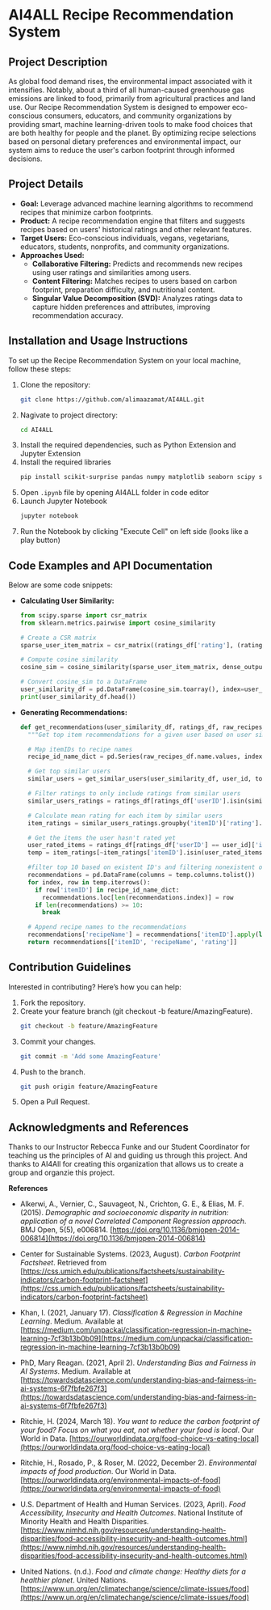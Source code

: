 
# AI4ALL Recipe Recommendation System

## Project Description
As global food demand rises, the environmental impact associated with it intensifies. Notably, about a third of all human-caused greenhouse gas emissions are linked to food, primarily from agricultural practices and land use. Our Recipe Recommendation System is designed to empower eco-conscious consumers, educators, and community organizations by providing smart, machine learning-driven tools to make food choices that are both healthy for people and the planet. By optimizing recipe selections based on personal dietary preferences and environmental impact, our system aims to reduce the user's carbon footprint through informed decisions.

## Project Details
- **Goal:** Leverage advanced machine learning algorithms to recommend recipes that minimize carbon footprints.
- **Product:** A recipe recommendation engine that filters and suggests recipes based on users' historical ratings and other relevant features.
- **Target Users:** Eco-conscious individuals, vegans, vegetarians, educators, students, nonprofits, and community organizations.
- **Approaches Used:**
  - **Collaborative Filtering:** Predicts and recommends new recipes using user ratings and similarities among users.
  - **Content Filtering:** Matches recipes to users based on carbon footprint, preparation difficulty, and nutritional content.
  - **Singular Value Decomposition (SVD):** Analyzes ratings data to capture hidden preferences and attributes, improving recommendation accuracy.

## Installation and Usage Instructions
To set up the Recipe Recommendation System on your local machine, follow these steps:
1. Clone the repository:
   ```bash
   git clone https://github.com/alimaazamat/AI4ALL.git
2. Nagivate to project directory:
   ```bash
   cd AI4ALL
3. Install the required dependencies, such as Python Extension and Jupyter Extension
4. Install the required libraries
   ```bash
   pip install scikit-surprise pandas numpy matplotlib seaborn scipy scikit-learn
5. Open `.ipynb` file by opening AI4ALL folder in code editor
6. Launch Jupyter Notebook
   ```bash
   jupyter notebook
7. Run the Notebook by clicking "Execute Cell" on left side (looks like a play button)

## Code Examples and API Documentation
Below are some code snippets:

- **Calculating User Similarity:**
  ```python
  from scipy.sparse import csr_matrix
  from sklearn.metrics.pairwise import cosine_similarity
  
  # Create a CSR matrix
  sparse_user_item_matrix = csr_matrix((ratings_df['rating'], (ratings_df['userID'], ratings_df['itemID'])))
  
  # Compute cosine similarity
  cosine_sim = cosine_similarity(sparse_user_item_matrix, dense_output=False)
  
  # Convert cosine_sim to a DataFrame
  user_similarity_df = pd.DataFrame(cosine_sim.toarray(), index=user_ids, columns=user_ids)
  print(user_similarity_df.head())

- **Generating Recommendations:**
  ```python
  def get_recommendations(user_similarity_df, ratings_df, raw_recipes_df, user_id, top_n=10):
    """Get top item recommendations for a given user based on user similarity."""
  
    # Map itemIDs to recipe names
    recipe_id_name_dict = pd.Series(raw_recipes_df.name.values, index=raw_recipes_df.id).to_dict()
  
    # Get top similar users
    similar_users = get_similar_users(user_similarity_df, user_id, top_n)
  
    # Filter ratings to only include ratings from similar users
    similar_users_ratings = ratings_df[ratings_df['userID'].isin(similar_users)]
  
    # Calculate mean rating for each item by similar users
    item_ratings = similar_users_ratings.groupby('itemID')['rating'].mean().reset_index()
  
    # Get the items the user hasn't rated yet
    user_rated_items = ratings_df[ratings_df['userID'] == user_id]['itemID']
    temp = item_ratings[~item_ratings['itemID'].isin(user_rated_items)].sort_values('rating', ascending=False)

    #filter top 10 based on existent ID's and filtering nonexistent ones
    recommendations = pd.DataFrame(columns = temp.columns.tolist())
    for index, row in temp.iterrows():
      if row['itemID'] in recipe_id_name_dict:
        recommendations.loc[len(recommendations.index)] = row
      if len(recommendations) >= 10:
        break

    # Append recipe names to the recommendations
    recommendations['recipeName'] = recommendations['itemID'].apply(lambda x: recipe_id_name_dict.get(x, f"Recipe ID: {x}"))
    return recommendations[['itemID', 'recipeName', 'rating']]

## Contribution Guidelines
Interested in contributing? Here’s how you can help:
1. Fork the repository.
2. Create your feature branch (git checkout -b feature/AmazingFeature).
   ```bash
   git checkout -b feature/AmazingFeature
3. Commit your changes.
   ```bash
   git commit -m 'Add some AmazingFeature'
4. Push to the branch.
   ```bash
   git push origin feature/AmazingFeature
5. Open a Pull Request.

## Acknowledgments and References
Thanks to our Instructor Rebecca Funke and our Student Coordinator for teaching us the principles of AI and guiding us through this project. And thanks to AI4All for creating this organization that allows us to create a group and organzie this project. 

**References**
- Alkerwi, A., Vernier, C., Sauvageot, N., Crichton, G. E., & Elias, M. F. (2015). *Demographic and socioeconomic disparity in nutrition: application of a novel Correlated Component Regression approach*. BMJ Open, 5(5), e006814. [https://doi.org/10.1136/bmjopen-2014-006814](https://doi.org/10.1136/bmjopen-2014-006814)

- Center for Sustainable Systems. (2023, August). *Carbon Footprint Factsheet*. Retrieved from [https://css.umich.edu/publications/factsheets/sustainability-indicators/carbon-footprint-factsheet](https://css.umich.edu/publications/factsheets/sustainability-indicators/carbon-footprint-factsheet)

- Khan, I. (2021, January 17). *Classification & Regression in Machine Learning*. Medium. Available at [https://medium.com/unpackai/classification-regression-in-machine-learning-7cf3b13b0b09](https://medium.com/unpackai/classification-regression-in-machine-learning-7cf3b13b0b09)

- PhD, Mary Reagan. (2021, April 2). *Understanding Bias and Fairness in AI Systems*. Medium. Available at [https://towardsdatascience.com/understanding-bias-and-fairness-in-ai-systems-6f7fbfe267f3](https://towardsdatascience.com/understanding-bias-and-fairness-in-ai-systems-6f7fbfe267f3)

- Ritchie, H. (2024, March 18). *You want to reduce the carbon footprint of your food? Focus on what you eat, not whether your food is local*. Our World in Data. [https://ourworldindata.org/food-choice-vs-eating-local](https://ourworldindata.org/food-choice-vs-eating-local)

- Ritchie, H., Rosado, P., & Roser, M. (2022, December 2). *Environmental impacts of food production*. Our World in Data. [https://ourworldindata.org/environmental-impacts-of-food](https://ourworldindata.org/environmental-impacts-of-food)

- U.S. Department of Health and Human Services. (2023, April). *Food Accessibility, Insecurity and Health Outcomes*. National Institute of Minority Health and Health Disparities. [https://www.nimhd.nih.gov/resources/understanding-health-disparities/food-accessibility-insecurity-and-health-outcomes.html](https://www.nimhd.nih.gov/resources/understanding-health-disparities/food-accessibility-insecurity-and-health-outcomes.html)

- United Nations. (n.d.). *Food and climate change: Healthy diets for a healthier planet*. United Nations. [https://www.un.org/en/climatechange/science/climate-issues/food](https://www.un.org/en/climatechange/science/climate-issues/food)

